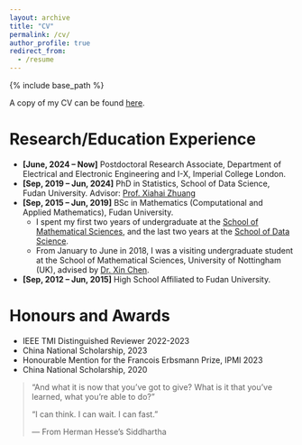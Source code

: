 ```yaml
---
layout: archive
title: "CV"
permalink: /cv/
author_profile: true
redirect_from:
  - /resume
---
```


{% include base_path %}

A copy of my CV can be found [here](https://github.com/xzluo97/xzluo97.github.io/blob/master/_cv/CV.pdf).

Research/Education Experience
======
* **[June, 2024 – Now]** Postdoctoral Research Associate, Department of Electrical and Electronic Engineering and I-X, Imperial College London.
* **[Sep, 2019 – Jun, 2024]** PhD in Statistics, School of Data Science, Fudan University. Advisor: [Prof. Xiahai Zhuang](https://zmiclab.github.io/zxh/)
* **[Sep, 2015 – Jun, 2019]** BSc in Mathematics (Computational and Applied Mathematics), Fudan University.
  * I spent my first two years of undergraduate at the [School of Mathematical Sciences](https://math.fudan.edu.cn/mathen/main.htm), and the last two years at the [School of Data Science](https://sds.fudan.edu.cn).
  * From January to June in 2018, I was a visiting undergraduate student at the School of Mathematical Sciences, University of Nottingham (UK), advised by [Dr. Xin Chen](http://www.cs.nott.ac.uk/~pszxc/).
* **[Sep, 2012 – Jun, 2015]** High School Affiliated to Fudan University.



# Honours and Awards

- IEEE TMI Distinguished Reviewer 2022-2023
- China National Scholarship, 2023
- Honourable Mention for the Francois Erbsmann Prize, IPMI 2023
- China National Scholarship, 2020





> “And what it is now that you’ve got to give? What is it that you’ve learned, what you’re able to do?”
>
> “I can think. I can wait. I can fast.”
>
> — From Herman Hesse’s Siddhartha

